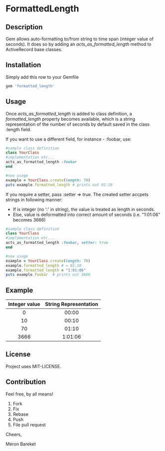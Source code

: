 # FormattedLength

## Description
Gem allows auto-formatting to/from string to time span (integer value of seconds). 
It does so by adding an *acts_as_formatted_length* method to ActiveRecord base classes. 

## Installation
Simply add this row to your Gemfile
```ruby
gem 'formatted_length'
```

## Usage
Once *acts_as_formatted_length* is added to class definition, a _formatted_length_ property becomes available, 
which is a string representation of the number of seconds by default saved in the class :length field.

If you want to use a different field, for instance - :foobar, use:

```ruby
#sample class definition
class YourClass
#implementation etc...
acts_as_formatted_length :foobar
end

#now usage
example = YourClass.create(length: 70)
puts example.formatted_length # prints out 01:10
```

If you require a setter, pass :setter => true. 
The created setter accpets strings in following manner: 
* If is integer (no ':' in string), the value is treated as length in seconds. 
* Else, value is deformatted into correct amount of seconds (i.e. "1:01:06" becomes 3666)

```ruby
#sample class definition
class YourClass
#implementation etc...
acts_as_formatted_length :foobar, setter: true
end

#now usage
example = YourClass.create(length: 70)
example.formatted_length # = 01:10
example.formatted_length = "1:01:06"
puts example.foobar  # prints out 3666
```

## Example
|Integer value|String Representation|
|:----:|:-----------:|
|0|00:00|
|10|00:10|
|70|01:10|
|3666|1:01:06|

## License
Project uses MIT-LICENSE. 

## Contribution
Feel free, by all means! 

1. Fork
2. Fix
3. Rebase
4. Push
5. File pull request

Cheers,

Meron Bareket
